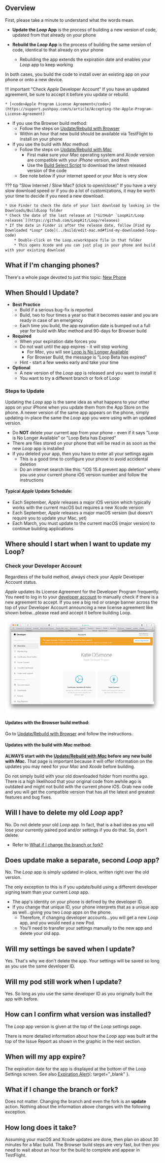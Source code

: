 ## Overview

First, please take a minute to understand what the words mean.

* **Update the *Loop* App** is the process of building a new version of code, updated from that already on your phone

* **Rebuild the *Loop* App** is the process of building the same version of code, identical to that already on your phone
    * Rebuilding the app extends the expiration date and enables your *Loop* app to keep working

In both cases, you build the code to install over an existing app on your phone or onto a new device.

!!! important "Check *Apple* Developer Account"
    If you have an updated agreement, be sure to accept it before you update or rebuild.

    * [<code>Apple Program License Agreement</code>](https://support.pushpay.com/s/article/Accepting-the-Apple-Program-License-Agreement)

* If you use the Browser build method:
    * Follow the steps on [Update/Rebuild with Browser](../browser/bb-update.md)
    * Within an hour that new build should be available via TestFlight to install on your phone
* If you use the build with *Mac* method:
    * Follow the steps on [Update/Rebuild with *Mac*](../build/updating.md)
        * First make sure your *Mac* operating system and *Xcode* version are compatible with your *iPhone* version, and then
        * Use the [Build Select Script](../build/build-app.md#build-select-script) to download the latest released version of the code
    * See note below if your internet speed or your *Mac* is very slow

??? tip "Slow Internet / Slow Mac? (click to open/close)"
    If you have a very slow download speed or if you do a lot of customizations, it may be worth your time to decide if you need a new download.

    * Use Finder to check the date of your last download by looking in the Downloads/BuildLoop folder
    * Check the date of the last release at [*GitHub* `LoopKit/Loop releases`](https://github.com/LoopKit/Loop/releases)
    * If the date in Finder is after the release date, follow [Find my Downloaded *Loop* Code](../build/edit-mac.md#find-my-downloaded-loop-code)
        * Double-click on the Loop.xcworkspace file in that folder
        * This opens Xcode and you can just plug in your phone and build with your existing download

## What if I'm changing phones?

There's a whole page devoted to just this topic: [New Phone](new-phone.md)

## When Should I Update?

* **Best Practice**
    * Build if a serious bug-fix is reported
    * Build, two to four times a year so that it becomes easier and you are ready in case of an emergency
    * Each time you build, the app expiration date is bumped out a full year for build with *Mac* method and 90-days for Browser build
* **Required**
    * When your expiration date forces you
    * Do not wait until the app expires - it will stop working
        * For *Mac*, you will see [Loop is No Longer Available](../build/updating.md#loop-is-no-longer-available)
        * For Browser Build, the message is "Loop Beta has expired"
    * Hint - start a few weeks early and take your time
* **Optional**
    * A new version of the *Loop* app is released and you want to install it
    * You want to try a different branch or fork of Loop

### Steps to Update

Updating the *Loop* app is the same idea as what happens to your other apps on your iPhone when you update them from the App Store on the phone. A newer version of the same app appears on the phone, simply updating-in-place the same the *Loop* app you were using with an updated version.

* Do **NOT** delete your current app from your phone - even if it says "Loop is No Longer Available" or "Loop Beta has Expired"
* There are files stored on your phone that will be read in as soon as the new *Loop* app is installed
* If you deleted your app, then you have to enter all your settings again
    * This is a good time to configure your phone to avoid accidental deletion
    * Do an internet search like this: "iOS 15.4 prevent app deletion" where you use your current phone iOS version number and follow the instructions

#### Typical *Apple* Update Schedule:

* Each September, *Apple* releases a major iOS version which typically works with the current macOS but requires a new Xcode version
* Each September, *Apple* releases a major macOS version (but doesn't require you to update your Mac, yet)
* Each March, you must update to the current macOS (major version) to continue building applications

## Where should I start when I want to update my Loop?

### Check your Developer Account

Regardless of the build method, always check your *Apple* Developer Account status.

*Apple* updates its License Agreement for the Developer Program frequently. You need to log in to your [developer account](https://developer.apple.com/account/) to manually check if there is a new agreement to accept.  If you see a big red or orange banner across the top of your Developer Account announcing a new license agreement like shown below...please read and accept it before building Loop.

![Screenshot: Account - Apple Developer](../build/img/license.png)

#### Updates with the Browser build method:

Go to [Update/Rebuild with Browser](../browser/bb-update.md) and follow the instructions.

#### Updates with the build with *Mac* method:

**ALWAYS start with the [Update/Rebuild with *Mac*](../build/updating.md) before any new build with *Mac*.** That page is important because it will offer information on the updates you may need for your *Mac* and *Xcode* before building.

Do not simply build with your old downloaded folder from months ago. There is a high likelihood that your original code from awhile ago is outdated and might not build with the current phone iOS. Grab new code and you will get the compatible version that has all the latest and greatest features and bug fixes.

## Will I have to delete my old *Loop* app?

No. Do not delete your old *Loop* app. In fact, that is a bad idea as you will lose your currently paired pod and/or settings if you do that. So, don't delete.

* Refer to [What if I change the branch or fork?](#what-if-i-change-the-branch-or-fork)

## Does update make a separate, second *Loop* app?

No. The *Loop* app is simply updated in-place, written right over the old version.

The only exception to this is if you update/build using a different developer signing team than your current *Loop* app.

* The app's identity on your phone is defined by the developer ID.
* If you change that unique ID, your phone interprets that as a unique app as well...giving you two *Loop* apps on the phone.
    * Therefore, if changing developer accounts...you will get a new *Loop* app, and you would need a new Pod.
    * You'll need to transfer your settings manually to the new app and delete your old app.

## Will my settings be saved when I update?

Yes. That's why we don't delete the app. Your settings will be saved so long as you use the same developer ID.

## Will my pod still work when I update?

Yes. So long as you use the same developer ID as you originally built the app with before.

## How can I confirm what version was installed?

The *Loop* app version is given at the top of the *Loop* settings page.

There is more detailed information about how the *Loop* app was built at the top of the Issue Report as shown in the graphic in the next section.

## When will my app expire?

The expiration date for the app is displayed at the bottom of the Loop Settings screen. See also  [Expiration Alert](../operation/features/notifications.md#loop-app-expiration-notification){: target="_blank" }.

## What if I change the branch or fork?

Does not matter. Changing the branch and even the fork is an **update** action. Nothing about the information above changes with the following exception.

## How long does it take?

Assuming your macOS and Xcode updates are done, then plan on about 30 minutes for a Mac build. The Browser build steps are very fast, but then you need to wait about an hour for the build to complete and appear in TestFlight.
